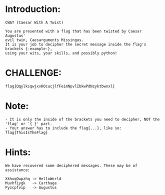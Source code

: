 Introduction:
=============
	CWAT (Caesar With A Twist)

	You are presented with a flag that has been twisted by Caesar Augustus'
	evil twin, Caesarguments Missingus.
	It is your job to decipher the secret message inside the flag's brackets {-example-},
	using your wits, your skills, and possibly python!


CHALLENGE:
==========

	flag{QqylksqwjxvKOcucjlfFeimNpvlIbkwPdNzyktbwnxl}



Note:
=====
	- It is only the inside of the brackets you need to decipher, NOT the 'flag' or '{ }' part.
	- Your answer has to include the flag{...}, like so: flag{ThisIsTheFlag}


Hints:
======
	We have recovered some deciphered messages. These may be of assistance:

	XkhxqOwpzhq -> HelloWorld
	Muvhfiygk   -> Carthage
	Pyzcpfvip   -> Augustus